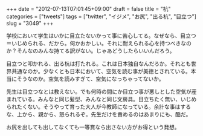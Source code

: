 +++
date = "2012-07-13T07:01:45+09:00"
draft = false
title = "杭"
categories = ["tweets"]
tags = ["twitter", "イジメ", "お尻", "出る杭", "目立つ"]
slug = "3049"
+++

学校において学生はいかに目立たないかって事に苦心してる。なぜなら、目立つ＝いじめられる、だから。何かおかしい。それに耐えられる心を持つべきなのか？そんなのみんな持てる訳がない。じゃあどうしたらいいんだろう。

目立つと叩かれる、出る杭は打たれる。これは日本独自なんだろか。それとも世界共通なのか。少なくとも日本において、空気を読む事が美徳とされている。本当にそうなのか。空気を読みすぎて、空気になっちゃってないか。

先生は目立つなとは教えない。でも何時の間にか目立つ事が悪しとした空気が産まれている。みんなと同じ髪型、みんなと同じ文房具。目立ちたく無い、いじめられたくない。そうやって育った大人が今教師になっている。余計な事はするな、上から、親から、怒られるぞ。先生だけを責めるのはあまりにも、酷だ。

お尻を出しても出してなくても一等賞なら出さない方がお得という発想。
